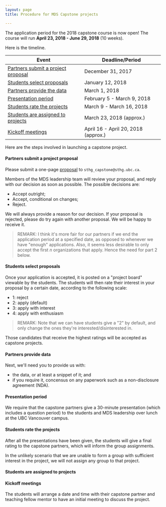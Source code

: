 ```yaml
---
layout: page
title: Procedure for MDS Capstone projects

---
```


The application period for the 2018 capstone course is now open!
The course will run __April 23, 2018 - June 29, 2018__ (10 weeks).

Here is the timeline.

| Event | Deadline/Period |
| ----- | ---- |
| [Partners submit a project proposal](#submit-a-project-proposal) | December 31, 2017 |
| [Students select proposals](#students-select-proposals) | January 12, 2018  |
| [Partners provide the data](#partners-provide-data)  | March 1, 2018 |
| [Presentation period](#presentation-period)       | February 5 - March 9, 2018 |
| [Students rate the projects](#students-rate-the-projects)  | March 9 - March 16, 2018 |
| [Students are assigned to projects](#students-are-assigned-to-projects) | March 23, 2018 (approx.) |
| [Kickoff meetings](#kickoff-meetings)    | April 16 - April 20, 2018 (approx.) |

Here are the steps involved in launching a capstone project.

#### Partners submit a project proposal

Please submit a one-page [proposal](./proposal.md) to `sthg_capstone@sthg.ubc.ca`.

Members of the MDS leadership team will review your proposal, and reply with our decision as soon as possible. The possible decisions are:

- Accept outright;
- Accept, conditional on changes;
- Reject.

We will always provide a reason for our decision. If your proposal is rejected, please do try again with another proposal. We will be happy to receive it.

> REMARK: I think it's more fair for our partners if we end the application period at a specified date, as opposed to whenever we have "enough" applications. Also, it seems less desirable to only accept the first $n$ organizations that apply. Hence the need for part 2 below.

#### Students select proposals

Once your application is accepted, it is posted on a "project board" viewable by the students. The students will then rate their interest in your proposal by a certain date, according to the following scale:

- 1: reject
- 2: apply (default)
- 3: apply with interest
- 4: apply with enthusiasm

> REMARK: Note that we can have students give a "2" by default, and only change the ones they're interested/disinterested in.

Those candidates that receive the highest ratings will be accepted as capstone projects.

#### Partners provide data

Next, we'll need you to provide us with:

- the data, or at least a snippet of it; and
- if you require it, concensus on any paperwork such as a non-disclosure agreement (NDA).


#### Presentation period

We require that the capstone partners give a 30-minute presentation (which includes a question period) to the students and MDS leadership over lunch at the UBC Vancouver campus. 


#### Students rate the projects

After all the presentations have been given, the students will give a final rating to the capstone partners, which will inform the group assignments.

In the unlikely scenario that we are unable to form a group with sufficient interest in the project, we will not assign any group to that project.

#### Students are assigned to projects

#### Kickoff meetings

The students will arrange a date and time with their capstone partner and teaching fellow mentor to have an initial meeting to discuss the project.

